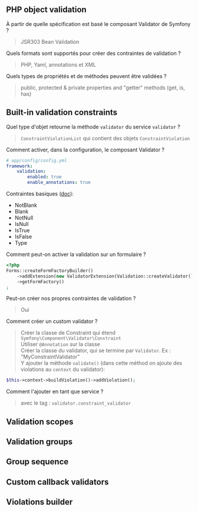 ## PHP object validation
À partir de quelle spécification est basé le composant Validator de Symfony ?
> JSR303 Bean Validation

Quels formats sont supportés pour créer des contraintes de validation ?
> PHP, Yaml, annotations et XML

Quels types de propriétés et de méthodes peuvent être validées ?
> public, protected & private properties and "getter" methods (get, is, has)

## Built-in validation constraints
Quel type d'objet retourne la méthode `validator` du service `validator` ?
> `ConstraintViolationList` qui contient des objets `ConstraintViolation`

Comment activer, dans la configuration, le composant Validator ?
```yaml
# app/config/config.yml
framework:
    validation: 
        enabled: true
        enable_annotations: true
```

Contraintes basiques ([doc](https://symfony.com/doc/current/validation.html#supported-constraints)):
- NotBlank
- Blank
- NotNull
- IsNull
- IsTrue
- IsFalse
- Type

Comment peut-on activer la validation sur un formulaire ?
```php
<?php
Forms::createFormFactoryBuilder()
    ->addExtension(new ValidatorExtension(Validation::createValidator()))
    ->getFormFactory()
;
```

Peut-on créer nos propres contraintes de validation ?
> Oui

Comment créer un custom validator ?
> Créer la classe de Constraint qui étend `Symfony\Component\Validator\Constraint`  
> Utiliser `@Annotation` sur la classe  
> Créer la classe du validator, qui se termine par `Validator`. Ex : "MyConstraintValidator"  
> Y ajouter la méthode `validate()` (dans cette méthod on ajoute des violations au `context` du  validator): 
```php
$this->context->buildViolation()->addViolation();
```

Comment l'ajouter en tant que service ?
> avec le tag : `validator.constraint_validator`

## Validation scopes


## Validation groups


## Group sequence


## Custom callback validators


## Violations builder


